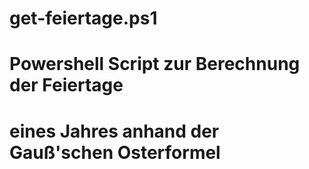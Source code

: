 # get-feiertage.ps1
# Powershell Script zur Berechnung der Feiertage
# eines Jahres anhand der Gauß'schen Osterformel